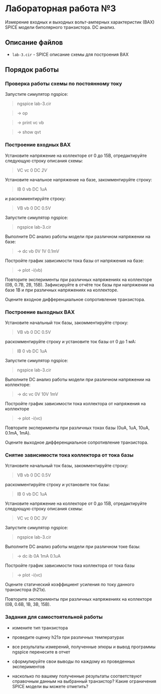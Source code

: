 # Лабораторная работа №3
Измерение входных и выходных вольт-амперных характеристик (ВАХ)
SPICE модели биполярного транзистора. DC анализ.

## Описание файлов

* `lab-3.cir` - SPICE описание схемы для построения ВАХ

## Порядок работы

### Проверка работы схемы по постоянному току

Запустите симулятор ngspice:

> ngspice lab-3.cir

> -> op

> -> print vc vb

> -> show qvt

### Построение входных ВАХ

Установите напряжение на коллекторе от 0 до 15В, отредактируйте
следующую строку описания схемы:

> VC vc 0 DC *2V*

Установите начальное напряжение на базе, закомментируйте строку:

> IB 0 vb DC 1uA

и раскомментируйте строку:

> VB vb 0 DC 0.5V

Запустите симулятор ngspice:

> ngspice lab-3.cir

Выполните DC анализ работы модели при различном напряжении на базе:

> -> dc vb 0V 1V 0.1mV

Постройте график зависимости тока базы от напряжения на базе:

> -> plot -i(vb)

Повторите эксперименты при различных напряжениях на коллекторе
(0В, 0.7В, 2В, 15В). Зафиксируйте в отчёте ток базы при напряжении на
базе 1В и при различных напряжениях на коллекторе.

Оцените входное дифференциальное сопротивление транзистора. 

### Построение выходных ВАХ

Установите начальный ток базы, закомментируйте строку:

> VB vb 0 DC 0.5V

раскомментируйте строку и установите ток базы от 0 до 1 мА:

> IB 0 vb DC 1uA

Запустите симулятор ngspice:

> ngspice lab-3.cir

Выполните DC анализ работы модели при различном напряжении на коллекторе:

> -> dc vc 0V 10V 1mV

Постройте график зависимости тока коллектора от напряжения на коллекторе

> -> plot -i(vc)

Повторите эксперименты при различных токах базы (0uA, 1uA, 10uA, 0.1mA, 1mA).

Оцените выходное дифференциальное сопротивление транзистора. 

### Снятие зависимости тока коллектора от тока базы

Установите начальный ток базы, закомментируйте строку:

> VB vb 0 DC 0.5V

раскомментируйте строку и установите ток базы:

> IB 0 vb DC 1uA

Установите напряжение на коллекторе от 0 до 15В, отредактируйте
следующую строку описания схемы:

> VC vc 0 DC *3V*

Запустите симулятор ngspice:

> ngspice lab-3.cir

Выполните DC анализ работы модели при различном токе базы:

> -> dc ib 0A 1mA 0.1uA

Постройте график зависимости тока коллектора от тока базы

> -> plot -i(vc)

Оцените статический коэффициент усиления по току данного транзистора (h21э).

Повторите эксперименты при различных напряжениях на коллекторе
(0В, 0.6В, 1В, 3В, 15В).

### Задания для самостоятельной работы

* измените тип транзистора

* проведите оценку h21э при различных температурах

* все результаты измерений, полученные эпюры и вывод программы ngspice
перенесите в отчет

* сформулируйте свои выводы по каждому из проведенных экспериментов

* насколько по вашему полученные результаты соответствуют справочным данным
на выбранный транзистор? Какие ограничения SPICE модели вы можете отметить?


